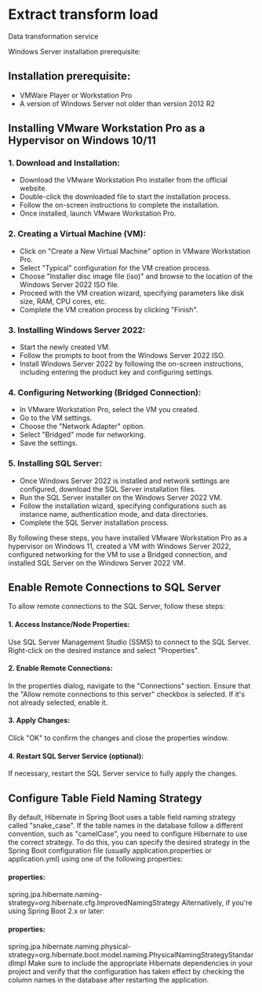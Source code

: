 # Extract transform load
Data transformation service

Windows Server
installation prerequisite:

## Installation prerequisite:
- VMWare Player or Workstation Pro
- A version of Windows Server not older than version 2012 R2

## Installing VMware Workstation Pro as a Hypervisor on Windows 10/11

### 1. Download and Installation:

- Download the VMware Workstation Pro installer from the official website.
- Double-click the downloaded file to start the installation process.
- Follow the on-screen instructions to complete the installation.
- Once installed, launch VMware Workstation Pro.

### 2. Creating a Virtual Machine (VM):

- Click on "Create a New Virtual Machine" option in VMware Workstation Pro.
- Select "Typical" configuration for the VM creation process.
- Choose "Installer disc image file (iso)" and browse to the location of the Windows Server 2022 ISO file.
- Proceed with the VM creation wizard, specifying parameters like disk size, RAM, CPU cores, etc.
- Complete the VM creation process by clicking "Finish".

### 3. Installing Windows Server 2022:

- Start the newly created VM.
- Follow the prompts to boot from the Windows Server 2022 ISO.
- Install Windows Server 2022 by following the on-screen instructions, 
  including entering the product key and configuring settings.

### 4. Configuring Networking (Bridged Connection):

- In VMware Workstation Pro, select the VM you created.
- Go to the VM settings.
- Choose the "Network Adapter" option.
- Select "Bridged" mode for networking.
- Save the settings.

### 5. Installing SQL Server:

- Once Windows Server 2022 is installed and network settings are configured, 
  download the SQL Server installation files.
- Run the SQL Server installer on the Windows Server 2022 VM.
- Follow the installation wizard, specifying configurations such as instance name, 
  authentication mode, and data directories.
- Complete the SQL Server installation process.

By following these steps, you have installed VMware Workstation Pro as a hypervisor on Windows 11, 
created a VM with Windows Server 2022, configured networking for the VM to use a Bridged connection, 
and installed SQL Server on the Windows Server 2022 VM.


##  Enable Remote Connections to SQL Server
To allow remote connections to the SQL Server, follow these steps:

#### 1. Access Instance/Node Properties:
   Use SQL Server Management Studio (SSMS) to connect to the SQL Server.
   Right-click on the desired instance and select "Properties".

#### 2. Enable Remote Connections:
   In the properties dialog, navigate to the "Connections" section.
   Ensure that the "Allow remote connections to this server" checkbox is selected. 
   If it's not already selected, enable it.

#### 3. Apply Changes:
   Click "OK" to confirm the changes and close the properties window.

#### 4. Restart SQL Server Service (optional):
   If necessary, restart the SQL Server service to fully apply the changes.

## Configure Table Field Naming Strategy
By default, Hibernate in Spring Boot uses a table field naming strategy called 
"snake_case". If the table names in the database follow a different convention, 
such as "camelCase", you need to configure Hibernate to use the correct strategy.
To do this, you can specify the desired strategy in the Spring Boot configuration 
file (usually application.properties or application.yml) using one of the following 
properties:

#### properties:
spring.jpa.hibernate.naming-strategy=org.hibernate.cfg.ImprovedNamingStrategy
Alternatively, if you're using Spring Boot 2.x or later:

#### properties:
spring.jpa.hibernate.naming.physical-strategy=org.hibernate.boot.model.naming.PhysicalNamingStrategyStandardImpl
Make sure to include the appropriate Hibernate dependencies in your project and 
verify that the configuration has taken effect by checking the column names in the 
database after restarting the application.